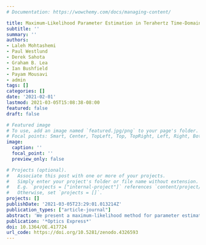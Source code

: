 ```yaml
---
# Documentation: https://wowchemy.com/docs/managing-content/

title: Maximum-Likelihood Parameter Estimation in Terahertz Time-Domain Spectroscopy
subtitle: ''
summary: ''
authors:
- Laleh Mohtashemi
- Paul Westlund
- Derek Sahota
- Graham B. Lea
- Ian Bushfield
- Payam Mousavi
- admin
tags: []
categories: []
date: '2021-02-01'
lastmod: 2021-03-05T15:08:38-08:00
featured: false
draft: false

# Featured image
# To use, add an image named `featured.jpg/png` to your page's folder.
# Focal points: Smart, Center, TopLeft, Top, TopRight, Left, Right, BottomLeft, Bottom, BottomRight.
image:
  caption: ''
  focal_point: ''
  preview_only: false

# Projects (optional).
#   Associate this post with one or more of your projects.
#   Simply enter your project's folder or file name without extension.
#   E.g. `projects = ["internal-project"]` references `content/project/deep-learning/index.md`.
#   Otherwise, set `projects = []`.
projects: []
publishDate: '2021-03-05T23:29:01.013214Z'
publication_types: ["article-journal"]
abstract: 'We present a maximum-likelihood method for parameter estimation in terahertz time-domain spectroscopy. We derive the likelihood function for a parameterized frequency response function, given a pair of time-domain waveforms with known time-dependent noise amplitudes. The method provides parameter estimates that are superior to other commonly used methods and provides a reliable measure of the goodness of fit. We also develop a simple noise model that is parameterized by three dominant sources and derive the likelihood function for their amplitudes in terms of a set of repeated waveform measurements. We demonstrate the method with applications to material characterization.'
publication: '*Optics Express*'
doi: 10.1364/OE.417724
url_code: https://doi.org/10.5281/zenodo.4326593
---
```

